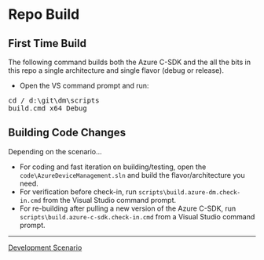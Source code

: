 # Repo Build

## First Time Build

The following command builds both the Azure C-SDK and the all the bits in this repo a single architecture and single flavor (debug or release).

- Open the VS command prompt and run:

<pre>
cd / d:\git\dm\scripts
build.cmd x64 Debug
</pre>

## Building Code Changes

Depending on the scenario...

- For coding and fast iteration on building/testing, open the `code\AzureDeviceManagement.sln` and build the flavor/architecture you need.
- For verification before check-in, run `scripts\build.azure-dm.check-in.cmd` from the Visual Studio command prompt.
- For re-building after pulling a new version of the Azure C-SDK, run `scripts\build.azure-c-sdk.check-in.cmd` from a Visual Studio command prompt.

----

[Development Scenario](../development-scenario.md)

